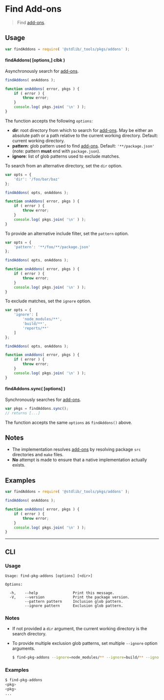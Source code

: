 <!--

@license Apache-2.0

Copyright (c) 2018 The Stdlib Authors.

Licensed under the Apache License, Version 2.0 (the "License");
you may not use this file except in compliance with the License.
You may obtain a copy of the License at

   http://www.apache.org/licenses/LICENSE-2.0

Unless required by applicable law or agreed to in writing, software
distributed under the License is distributed on an "AS IS" BASIS,
WITHOUT WARRANTIES OR CONDITIONS OF ANY KIND, either express or implied.
See the License for the specific language governing permissions and
limitations under the License.

-->

# Find Add-ons

> Find [add-ons][node-add-ons].

<section class="usage">

## Usage

```javascript
var findAddons = require( '@stdlib/_tools/pkgs/addons' );
```

#### findAddons( \[options,] clbk )

Asynchronously search for [add-ons][node-add-ons].

```javascript
findAddons( onAddons );

function onAddons( error, pkgs ) {
    if ( error ) {
        throw error;
    }
    console.log( pkgs.join( '\n' ) );
}
```

The function accepts the following `options`:

-   **dir**: root directory from which to search for [add-ons][node-add-ons]. May be either an absolute path or a path relative to the current working directory. Default: current working directory.
-   **pattern**: glob pattern used to find [add-ons][node-add-ons]. Default: `'**/package.json'` (note: pattern **must** end with `package.json`).
-   **ignore**: list of glob patterns used to exclude matches.

To search from an alternative directory, set the `dir` option.

```javascript
var opts = {
    'dir': '/foo/bar/baz'
};

findAddons( opts, onAddons );

function onAddons( error, pkgs ) {
    if ( error ) {
        throw error;
    }
    console.log( pkgs.join( '\n' ) );
}
```

To provide an alternative include filter, set the `pattern` option.

```javascript
var opts = {
    'pattern': '**/foo/**/package.json'
};

findAddons( opts, onAddons );

function onAddons( error, pkgs ) {
    if ( error ) {
        throw error;
    }
    console.log( pkgs.join( '\n' ) );
}
```

To exclude matches, set the `ignore` option.

```javascript
var opts = {
    'ignore': [
        'node_modules/**',
        'build/**',
        'reports/**'
    ]
};

findAddons( opts, onAddons );

function onAddons( error, pkgs ) {
    if ( error ) {
        throw error;
    }
    console.log( pkgs.join( '\n' ) );
}
```

#### findAddons.sync( \[options] )

Synchronously searches for [add-ons][node-add-ons].

```javascript
var pkgs = findAddons.sync();
// returns [...]
```

The function accepts the same `options` as `findAddons()` above.

</section>

<!-- /.usage -->

<section class="notes">

## Notes

-   The implementation resolves [add-ons][node-add-ons] by resolving package `src` directories and `make` files. 
-   **No** attempt is made to ensure that a native implementation actually exists.

</section>

<!-- /.notes -->

<section class="examples">

## Examples

<!-- eslint no-undef: "error" -->

```javascript
var findAddons = require( '@stdlib/_tools/pkgs/addons' );

findAddons( onAddons );

function onAddons( error, pkgs ) {
    if ( error ) {
        throw error;
    }
    console.log( pkgs.join( '\n' ) );
}
```

</section>

<!-- /.examples -->

* * *

<section class="cli">

## CLI

<section class="usage">

### Usage

```text
Usage: find-pkg-addons [options] [<dir>]

Options:

  -h,    --help                Print this message.
  -V,    --version             Print the package version.
         --pattern pattern     Inclusion glob pattern.
         --ignore pattern      Exclusion glob pattern.
```

</section>

<!-- /.usage -->

<section class="notes">

### Notes

-   If not provided a `dir` argument, the current working directory is the search directory.

-   To provide multiple exclusion glob patterns, set multiple `--ignore` option arguments.

    ```bash
    $ find-pkg-addons --ignore=node_modules/** --ignore=build/** --ignore=reports/**
    ```

</section>

<!-- /.notes -->

<section class="examples">

### Examples

```bash
$ find-pkg-addons
<pkg>
<pkg>
...
```

</section>

<!-- /.examples -->

</section>

<!-- /.cli -->

<!-- Section for related `stdlib` packages. Do not manually edit this section, as it is automatically populated. -->

<section class="related">

</section>

<!-- /.related -->

<!-- Section for all links. Make sure to keep an empty line after the `section` element and another before the `/section` close. -->

<section class="links">

[node-add-ons]: https://nodejs.org/api/addons.html

</section>

<!-- /.links -->

